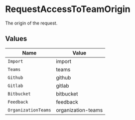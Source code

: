 # RequestAccessToTeamOrigin

The origin of the request.


## Values

| Name                | Value               |
| ------------------- | ------------------- |
| `Import`            | import              |
| `Teams`             | teams               |
| `Github`            | github              |
| `Gitlab`            | gitlab              |
| `Bitbucket`         | bitbucket           |
| `Feedback`          | feedback            |
| `OrganizationTeams` | organization-teams  |